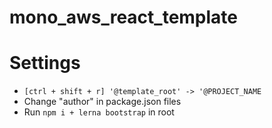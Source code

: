 # mono_aws_react_template

# Settings

- `[ctrl + shift + r] '@template_root' -> '@PROJECT_NAME`
- Change "author" in package.json files
- Run `npm i + lerna bootstrap` in root